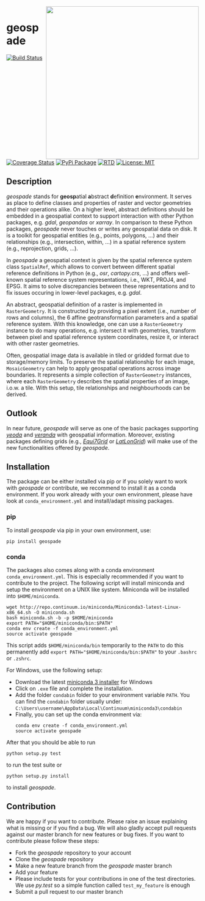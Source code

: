 <img align="right" src="https://github.com/TUW-GEO/geospade/raw/master/docs/imgs/geospade_logo.png" height="400" width="400">

# geospade
[![Build Status](https://travis-ci.com/TUW-GEO/geospade.svg?branch=master)](https://travis-ci.org/TUW-GEO/geospade)
[![Coverage Status](https://coveralls.io/repos/github/TUW-GEO/geospade/badge.svg?branch=master)](https://coveralls.io/github/TUW-GEO/geospade?branch=master)
[![PyPi Package](https://badge.fury.io/py/geospade.svg)](https://badge.fury.io/py/geospade)
[![RTD](https://readthedocs.org/projects/geospade/badge/?version=latest)](https://geospade.readthedocs.io/en/latest/?badge=latest)
[![License: MIT](https://img.shields.io/badge/License-MIT-yellow.svg)](https://opensource.org/licenses/MIT)

## Description
*geospade* stands for **geosp**atial **a**bstract **d**efinition **e**nvironment. 
It serves as place to define classes and properties of raster and vector geometries and their operations alike.
On a higher level, abstract definitions should be embedded in a geospatial context to support interaction with other Python packages, e.g. *gdal*, *geopandas* or *xarray*.
In comparison to these Python packages, *geospade* never touches or writes any geospatial data on disk. 
It is a toolkit for geospatial entities (e.g., points, polygons, ...) and their relationships (e.g., intersection, within, ...) in a spatial reference system (e.g., reprojection, grids, ...). 

In *geospade* a geospatial context is given by the spatial reference system class `SpatialRef`, which allows to convert between different spatial reference definitions in Python (e.g., *osr*, *cartopy.crs*, ...) and offers well-known spatial reference system representations, i.e., WKT, PROJ4, and EPSG.
It aims to solve discrepancies between these representations and to fix issues occuring in lower-level packages, e.g. *gdal*.

An abstract, geospatial definition of a raster is implemented in `RasterGeometry`. 
It is constructed by providing a pixel extent (i.e., number of rows and columns), the 6 affine geotransformation parameters and a spatial reference system.
With this knowledge, one can use a `RasterGeometry` instance to do many operations, e.g. intersect it with geometries, transform between pixel and spatial reference system coordinates, resize it, or interact with other raster geometries.

Often, geospatial image data is available in tiled or gridded format due to storage/memory limits. 
To preserve the spatial relationship for each image, `MosaicGeometry` can help to apply geospatial operations across image boundaries.
It represents a simple collection of `RasterGeometry` instances, where each `RasterGeometry` describes the spatial properties of an image, i.o.w. a tile.
With this setup, tile relationships and neighbourhoods can be derived.

## Outlook
In near future, *geospade* will serve as one of the basic packages supporting [*yeoda*](https://github.com/TUW-GEO/yeoda) and [*veranda*](https://github.com/TUW-GEO/veranda) with geospatial information. 
Moreover, existing packages defining grids (e.g., [*Equi7Grid*](https://github.com/TUW-GEO/Equi7Grid) or [*LatLonGrid*](https://github.com/TUW-GEO/latlongrid)) will make use of the new functionalities offered by *geospade*.

## Installation
The package can be either installed via pip or if you solely want to work with *geospade* or contribute, we recommend to 
install it as a conda environment. If you work already with your own environment, please have look at ``conda_environment.yml`` and install/adapt missing packages.

### pip
To install *geospade* via pip in your own environment, use:
```
pip install geospade
```

### conda
The packages also comes along with a conda environment ``conda_environment.yml``. 
This is especially recommended if you want to contribute to the project.
The following script will install miniconda and setup the environment on a UNIX
like system. Miniconda will be installed into ``$HOME/miniconda``.
```
wget http://repo.continuum.io/miniconda/Miniconda3-latest-Linux-x86_64.sh -O miniconda.sh
bash miniconda.sh -b -p $HOME/miniconda
export PATH="$HOME/miniconda/bin:$PATH"
conda env create -f conda_environment.yml
source activate geospade
```
This script adds ``$HOME/miniconda/bin`` temporarily to the ``PATH`` to do this
permanently add ``export PATH="$HOME/miniconda/bin:$PATH"`` to your ``.bashrc``
or ``.zshrc``.

For Windows, use the following setup:
  * Download the latest [miniconda 3 installer](https://docs.conda.io/en/latest/miniconda.html) for Windows
  * Click on ``.exe`` file and complete the installation.
  * Add the folder ``condabin`` folder to your environment variable ``PATH``. 
    You can find the ``condabin`` folder usually under: ``C:\Users\username\AppData\Local\Continuum\miniconda3\condabin``
  * Finally, you can set up the conda environment via:
    ```
    conda env create -f conda_environment.yml
    source activate geospade
    ```
    
After that you should be able to run 
```
python setup.py test
```
to run the test suite or 
```
python setup.py install
```
to install *geospade*.

## Contribution
We are happy if you want to contribute. Please raise an issue explaining what
is missing or if you find a bug. We will also gladly accept pull requests
against our master branch for new features or bug fixes.
If you want to contribute please follow these steps:

  * Fork the *geospade* repository to your account
  * Clone the *geospade* repository
  * Make a new feature branch from the *geospade* master branch
  * Add your feature
  * Please include tests for your contributions in one of the test directories.
    We use *py.test* so a simple function called ``test_my_feature`` is enough
  * Submit a pull request to our master branch